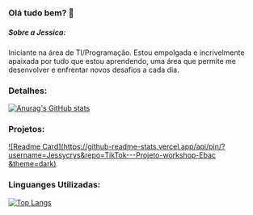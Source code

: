 ### Olá tudo bem? 👋

##### Sobre a Jessica:
Iniciante na área de TI/Programação. Estou empolgada e incrivelmente apaixada por tudo que estou aprendendo, uma área que permite me desenvolver e enfrentar novos desafios a cada dia. 

### Detalhes:

[![Anurag's GitHub stats](https://github-readme-stats.vercel.app/api?username=Jessycrys&show_icons=true&theme=dark)](https://github.com/anuraghazra/github-readme-stats)

### Projetos:

[![Readme Card](https://github-readme-stats.vercel.app/api/pin/?username=Jessycrys&repo=TikTok---Projeto-workshop-Ebac &theme=dark)](https://github.com/anuraghazra/github-readme-stats)

### Linguanges Utilizadas:

[![Top Langs](https://github-readme-stats.vercel.app/api/top-langs/?username=Jessycrys&layout=compact)](https://github.com/anuraghazra/github-readme-stats)
